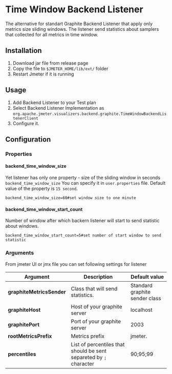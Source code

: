 # Time Window Backend Listener
The alternative for standart Graphite Backend Listener that apply only metrics size sliding windows.
The listener send statistics about samplers that collected for all metrics in time window.


## Installation

1. Download jar file from release page
2. Copy the file to `$JMETER_HOME/lib/ext/` folder
3. Restart Jmeter if it is running

## Usage

1. Add Backend Listener to your Test plan
2. Select Backend Listener Implementation as `org.apache.jmeter.visualizers.backend.graphite.TimeWindowBackendListenerClient` 
3. Configure it.


## Configuration

### Properties

#### backend_time_window_size
Yet listener has only one property - size of the sliding window in seconds `backend_time_window_size`
You can specify it in `user.properties` file. Default value of the property is `15 second`.

```properties
backend_time_window_size=60#set window size to one minute
```

#### backend_time_window_start_count

Number of window after which backern listener will start to send statistic about windows.  
```properties
backend_time_window_start_count=5#set number of start window to send statistic
```



### Arguments

From jmeter UI or jmx file you can set following settings for listener

| Argument | Description | Default value |
| -------- | ----------- | ------------- |
| **graphiteMetricsSender**| Class that will send  statistics. | Standard graphite sender class |
| **graphiteHost**| Host of your graphite server | localhost |
| **graphitePort** | Port of your graphite server | 2003 |
| **rootMetricsPrefix** | Metrics prefix | jmeter. |
| **percentiles** | List of percentiles that should be sent separeted by `;` character | 90;95;99 |

